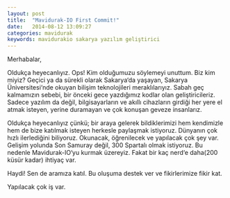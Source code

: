 ```yaml
---
layout: post
title:  "Mavidurak-IO First Commit!"
date:   2014-08-12 13:09:27
categories: mavidurak
keywords: mavidurakio sakarya yazılım geliştirici
---
```


Merhabalar,

Oldukça heyecanlıyız. Ops! Kim olduğumuzu söylemeyi unuttum. Biz kim miyiz? Geçici ya da sürekli olarak Sakarya‘da yaşayan, Sakarya Üniversitesi‘nde okuyan bilişim teknolojileri meraklılarıyız. Sabah geç kalmamızın sebebi, bir önceki gece yazdığımız kodlar olan geliştiricileriz. Sadece yazılım da değil, bilgisayarların ve akıllı cihazların girdiği her yere el atmak isteyen, yerine duramayan ve çok konuşan geveze insanlarız.

Oldukça heyecanlıyız çünkü; bir araya gelerek bildiklerimizi hem kendimizle hem de bize katılmak isteyen herkesle paylaşmak istiyoruz. Dünyanın çok hızlı ilerlediğini biliyoruz. Okunacak, öğrenilecek ve yapılacak çok şey var. Gelişim yolunda Son Samuray değil, 300 Spartalı olmak istiyoruz. Bu nedenle Mavidurak-IO‘yu kurmak üzereyiz. Fakat bir kaç nerd‘e daha(200 küsür kadar) ihtiyaç var.

Haydi! Sen de aramıza katıl. Bu oluşuma destek ver ve fikirlerimize fikir kat.

Yapılacak çok iş var.
